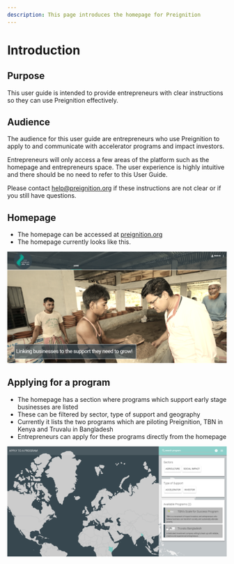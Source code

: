```yaml
---
description: This page introduces the homepage for Preignition
---
```


# Introduction

## Purpose

This user guide is intended to provide entrepreneurs with clear instructions so they can use Preignition effectively.

## Audience

The audience for this user guide are entrepreneurs who use Preignition to apply to and communicate with accelerator programs and impact investors.

Entrepreneurs will only access a few areas of the platform such as the homepage and entrepreneurs space. The user experience is highly intuitive and there should be no need to refer to this User Guide.

Please contact help@preignition.org if these instructions are not clear or if you still have questions.

## Homepage

* The homepage can be accessed at [preignition.org](https://preignition.org/main/home) 
* The homepage currently looks like this.

![](../.gitbook/assets/image_guide-53.png)

## Applying for a program

* The homepage has a section where programs which support early stage businesses are listed
* These can be filtered by sector, type of support and geography
* Currently it lists the two programs which are piloting Preignition, TBN in Kenya and Truvalu in Bangladesh
* Entrepreneurs can apply for these programs directly from the homepage

![](../.gitbook/assets/image_guide-25.png)

